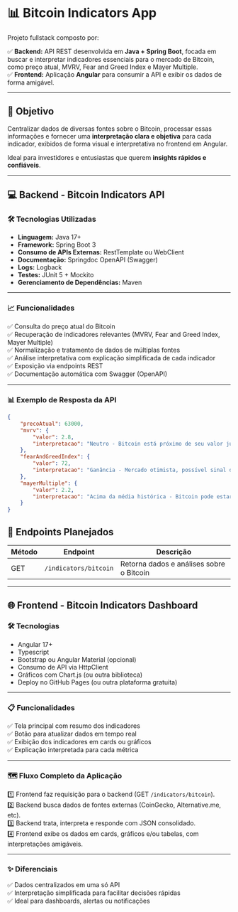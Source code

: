 # 📊 Bitcoin Indicators App

Projeto fullstack composto por:

✅ **Backend:** API REST desenvolvida em **Java + Spring Boot**, focada em buscar e interpretar indicadores essenciais para o mercado de Bitcoin, como preço atual, MVRV, Fear and Greed Index e Mayer Multiple.  
✅ **Frontend:** Aplicação **Angular** para consumir a API e exibir os dados de forma amigável.

---

## 📌 Objetivo

Centralizar dados de diversas fontes sobre o Bitcoin, processar essas informações e fornecer uma **interpretação clara e objetiva** para cada indicador, exibidos de forma visual e interpretativa no frontend em Angular.

Ideal para investidores e entusiastas que querem **insights rápidos e confiáveis**.

---

## 💻 Backend - Bitcoin Indicators API

### 🛠️ Tecnologias Utilizadas

- **Linguagem:** Java 17+
- **Framework:** Spring Boot 3
- **Consumo de APIs Externas:** RestTemplate ou WebClient
- **Documentação:** Springdoc OpenAPI (Swagger)
- **Logs:** Logback
- **Testes:** JUnit 5 + Mockito
- **Gerenciamento de Dependências:** Maven

---

### 📈 Funcionalidades

✅ Consulta do preço atual do Bitcoin  
✅ Recuperação de indicadores relevantes (MVRV, Fear and Greed Index, Mayer Multiple)  
✅ Normalização e tratamento de dados de múltiplas fontes  
✅ Análise interpretativa com explicação simplificada de cada indicador  
✅ Exposição via endpoints REST  
✅ Documentação automática com Swagger (OpenAPI)

---

### 📊 Exemplo de Resposta da API

```json
{
    "precoAtual": 63000,
    "mvrv": {
        "valor": 2.8,
        "interpretacao": "Neutro - Bitcoin está próximo de seu valor justo"
    },
    "fearAndGreedIndex": {
        "valor": 72,
        "interpretacao": "Ganância - Mercado otimista, possível sinal de alta especulativa"
    },
    "mayerMultiple": {
        "valor": 2.2,
        "interpretacao": "Acima da média histórica - Bitcoin pode estar sobrevalorizado"
    }
}
```

## 🔗 Endpoints Planejados

| Método | Endpoint               | Descrição                                 |
|---|---|---|
| GET   | `/indicators/bitcoin` | Retorna dados e análises sobre o Bitcoin |

---

## 🌐 Frontend - Bitcoin Indicators Dashboard

### 🛠️ Tecnologias

- Angular 17+
- Typescript
- Bootstrap ou Angular Material (opcional)
- Consumo de API via HttpClient
- Gráficos com Chart.js (ou outra biblioteca)
- Deploy no GitHub Pages (ou outra plataforma gratuita)

---

### 📋 Funcionalidades

✅ Tela principal com resumo dos indicadores  
✅ Botão para atualizar dados em tempo real  
✅ Exibição dos indicadores em cards ou gráficos  
✅ Explicação interpretada para cada métrica

---

### 🗺️ Fluxo Completo da Aplicação

1️⃣ Frontend faz requisição para o backend (GET `/indicators/bitcoin`).  
2️⃣ Backend busca dados de fontes externas (CoinGecko, Alternative.me, etc).  
3️⃣ Backend trata, interpreta e responde com JSON consolidado.  
4️⃣ Frontend exibe os dados em cards, gráficos e/ou tabelas, com interpretações amigáveis.

---

### ✨ Diferenciais

✅ Dados centralizados em uma só API  
✅ Interpretação simplificada para facilitar decisões rápidas  
✅ Ideal para dashboards, alertas ou notificações
